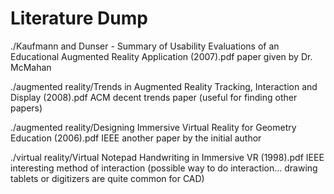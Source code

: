 Literature Dump
===============

./Kaufmann and Dunser - Summary of Usability Evaluations of an Educational Augmented Reality Application (2007).pdf
    paper given by Dr. McMahan

./augmented reality/Trends in Augmented Reality Tracking, Interaction and Display (2008).pdf
    ACM
    decent trends paper (useful for finding other papers)

./augmented reality/Designing Immersive Virtual Reality for Geometry Education (2006).pdf
    IEEE
    another paper by the initial author

./virtual reality/Virtual Notepad Handwriting in Immersive VR (1998).pdf
    IEEE
    interesting method of interaction (possible way to do interaction...  drawing tablets or digitizers are quite common for CAD)
